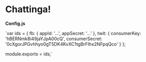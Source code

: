 Chattinga!
==========

**Config.js**

`var ids = {
  fb: {
    appId: '...',
    appSecret: '...'
  },
  twit: {
    consumerKey: 'hBERNmk8i49jaYJpA00cQ',
    consumerSecret: '0cXgorJPGvhhyo0gT5DK4KvXC1tgBrFIhx2NFpqQco'
  }
};

module.exports = ids;`

